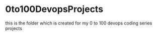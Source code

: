 # 0to100DevopsProjects
this is the folder which is created for my 0 to 100 devops coding series projects 
